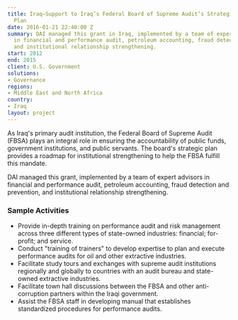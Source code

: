 ```yaml
---
title: Iraq—Support to Iraq’s Federal Board of Supreme Audit’s Strategic Development
  Plan
date: 2016-01-21 22:40:00 Z
summary: DAI managed this grant in Iraq, implemented by a team of expert advisors
  in financial and performance audit, petroleum accounting, fraud detection and prevention,
  and institutional relationship strengthening.
start: 2012
end: 2015
client: U.S. Government
solutions:
- Governance
regions:
- Middle East and North Africa
country:
- Iraq
layout: project
---
```


As Iraq's primary audit institution, the Federal Board of Supreme Audit (FBSA) plays an integral role in ensuring the accountability of public funds, government institutions, and public servants. The board's strategic plan provides a roadmap for institutional strengthening to help the FBSA fulfill this mandate.

DAI managed this grant, implemented by a team of expert advisors in financial and performance audit, petroleum accounting, fraud detection and prevention, and institutional relationship strengthening.

### Sample Activities

* Provide in-depth training on performance audit and risk management across three different types of state-owned industries: financial; for-profit; and service.
* Conduct "training of trainers" to develop expertise to plan and execute performance audits for oil and other extractive industries.
* Facilitate study tours and exchanges with supreme audit institutions regionally and globally to countries with an audit bureau and state-owned extractive industries.
* Facilitate town hall discussions between the FBSA and other anti-corruption partners within the Iraqi government.
* Assist the FBSA staff in developing manual that establishes standardized procedures for performance audits.
